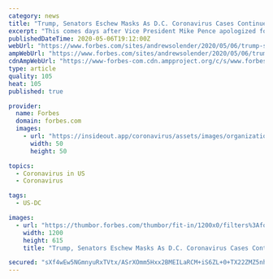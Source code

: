 ```yaml
---
category: news
title: "Trump, Senators Eschew Masks As D.C. Coronavirus Cases Continue To Rise"
excerpt: "This comes days after Vice President Mike Pence apologized for not wearing a mask at a recent visit to the Mayo Clinic."
publishedDateTime: 2020-05-06T19:12:00Z
webUrl: "https://www.forbes.com/sites/andrewsolender/2020/05/06/trump-senators-eschew-masks-as-dc-coronavirus-cases-continue-to-rise/"
ampWebUrl: "https://www.forbes.com/sites/andrewsolender/2020/05/06/trump-senators-eschew-masks-as-dc-coronavirus-cases-continue-to-rise/amp/"
cdnAmpWebUrl: "https://www-forbes-com.cdn.ampproject.org/c/s/www.forbes.com/sites/andrewsolender/2020/05/06/trump-senators-eschew-masks-as-dc-coronavirus-cases-continue-to-rise/amp/"
type: article
quality: 105
heat: 105
published: true

provider:
  name: Forbes
  domain: forbes.com
  images:
    - url: "https://insideout.app/coronavirus/assets/images/organizations/forbes.com-50x50.jpg"
      width: 50
      height: 50

topics:
  - Coronavirus in US
  - Coronavirus

tags:
  - US-DC

images:
  - url: "https://thumbor.forbes.com/thumbor/fit-in/1200x0/filters%3Aformat%28jpg%29/https%3A%2F%2Fspecials-images.forbesimg.com%2Fimageserve%2F1211995037%2F0x0.jpg%3FcropX1%3D0%26cropX2%3D4857%26cropY1%3D0%26cropY2%3D2487"
    width: 1200
    height: 615
    title: "Trump, Senators Eschew Masks As D.C. Coronavirus Cases Continue To Rise"

secured: "sXf4wEw5NGmnyuRxTVtx/ASrXOmm5Hxx2BMEILaRCM+iS6ZL+0+TX22ZMZ5nhauOsOoT4MBpvYin+2sHqSIV1myTC4aNIt5HVm9wvyQ3DM3q5j1IGw0NPO7EAaKGCI2avhKoUSH7v50jHpZG/tlfMCn+khScOR+KuOrMmHvEqaxCFLaML/FFACFnqOHxj3gTlKMwbLaU6vnPxnpKCsBfGCI6U2AIXHO8UOjEbkKT+JaqOcv67PuoA9HTJQ1XsTDSeAq8eRszG6GQTUAqBhtGtldfUYdUDjmKplv19bUbUrK3ddLLQJieIjQcsctc4RrjTtpNv2r1JdMmASaGWxid1G6JF+vYgOlbm7VtpzZnEgumKuxjrbpQw+JGimZUsHglKUtA8bCCQkgaR662MYnMYSNH9krPIvcbZVMZgcKoVapRBXXFLR02tkNFbd/H9P3pHM8kjfYOz461vSoLEmcJpYHYFVWFTUODwEP6iZPqZrc=;SnPwrkmVRXmJvSUMi8vmjQ=="
---
```



